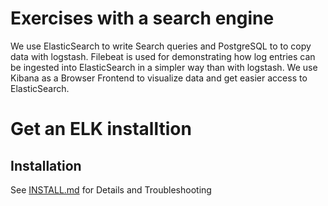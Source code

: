 # Exercises with a search engine

We use ElasticSearch to write Search queries and PostgreSQL to to copy data with logstash.
Filebeat is used for demonstrating how log entries can be ingested into ElasticSearch in a simpler way than with logstash.
We use Kibana as a Browser Frontend to visualize data and get easier access to ElasticSearch.

# Get an ELK installtion

## Installation

See [INSTALL.md](https://github.com/Digital-Media/big_data/blob/main/elk-stack/INSTALL.md) for Details and Troubleshooting
